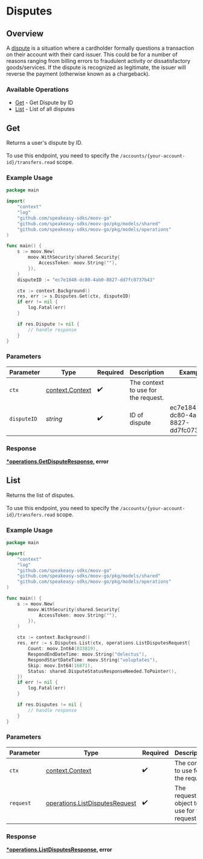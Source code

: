# Disputes

## Overview

A [dispute](https://docs.moov.io/guides/money-movement/cards/disputes/) is a situation where a cardholder formally questions a transaction on their account with their card issuer. This could be for a number of reasons ranging from billing errors to fraudulent activity or dissatisfactory goods/services. If the dispute is recognized as legitimate, the issuer will reverse the payment (otherwise known as a chargeback).

### Available Operations

* [Get](#get) - Get Dispute by ID
* [List](#list) - List of all disputes

## Get

Returns a user's dispute by ID. <br><br> To use this endpoint, you need to specify the `/accounts/{your-account-id}/transfers.read` scope.

### Example Usage

```go
package main

import(
	"context"
	"log"
	"github.com/speakeasy-sdks/moov-go"
	"github.com/speakeasy-sdks/moov-go/pkg/models/shared"
	"github.com/speakeasy-sdks/moov-go/pkg/models/operations"
)

func main() {
    s := moov.New(
        moov.WithSecurity(shared.Security{
            AccessToken: moov.String(""),
        }),
    )
    disputeID := "ec7e1848-dc80-4ab0-8827-dd7fc0737b43"

    ctx := context.Background()
    res, err := s.Disputes.Get(ctx, disputeID)
    if err != nil {
        log.Fatal(err)
    }

    if res.Dispute != nil {
        // handle response
    }
}
```

### Parameters

| Parameter                                             | Type                                                  | Required                                              | Description                                           | Example                                               |
| ----------------------------------------------------- | ----------------------------------------------------- | ----------------------------------------------------- | ----------------------------------------------------- | ----------------------------------------------------- |
| `ctx`                                                 | [context.Context](https://pkg.go.dev/context#Context) | :heavy_check_mark:                                    | The context to use for the request.                   |                                                       |
| `disputeID`                                           | *string*                                              | :heavy_check_mark:                                    | ID of dispute                                         | ec7e1848-dc80-4ab0-8827-dd7fc0737b43                  |


### Response

**[*operations.GetDisputeResponse](../../models/operations/getdisputeresponse.md), error**


## List

Returns the list of disputes. <br><br> To use this endpoint, you need to specify the `/accounts/{your-account-id}/transfers.read` scope.

### Example Usage

```go
package main

import(
	"context"
	"log"
	"github.com/speakeasy-sdks/moov-go"
	"github.com/speakeasy-sdks/moov-go/pkg/models/shared"
	"github.com/speakeasy-sdks/moov-go/pkg/models/operations"
)

func main() {
    s := moov.New(
        moov.WithSecurity(shared.Security{
            AccessToken: moov.String(""),
        }),
    )

    ctx := context.Background()
    res, err := s.Disputes.List(ctx, operations.ListDisputesRequest{
        Count: moov.Int64(833819),
        RespondEndDateTime: moov.String("delectus"),
        RespondStartDateTime: moov.String("voluptates"),
        Skip: moov.Int64(16871),
        Status: shared.DisputeStatusResponseNeeded.ToPointer(),
    })
    if err != nil {
        log.Fatal(err)
    }

    if res.Disputes != nil {
        // handle response
    }
}
```

### Parameters

| Parameter                                                                        | Type                                                                             | Required                                                                         | Description                                                                      |
| -------------------------------------------------------------------------------- | -------------------------------------------------------------------------------- | -------------------------------------------------------------------------------- | -------------------------------------------------------------------------------- |
| `ctx`                                                                            | [context.Context](https://pkg.go.dev/context#Context)                            | :heavy_check_mark:                                                               | The context to use for the request.                                              |
| `request`                                                                        | [operations.ListDisputesRequest](../../models/operations/listdisputesrequest.md) | :heavy_check_mark:                                                               | The request object to use for the request.                                       |


### Response

**[*operations.ListDisputesResponse](../../models/operations/listdisputesresponse.md), error**

